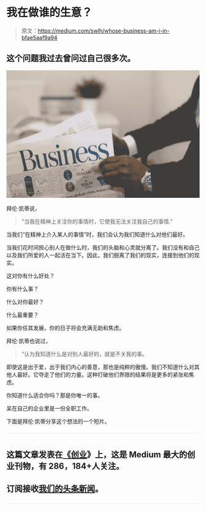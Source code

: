 # 我在做谁的生意？

> 原文：<https://medium.com/swlh/whose-business-am-i-in-bfae5aaf9a94>

## 这个问题我过去曾问过自己很多次。

![](img/0c7f11783c701d1e4dfd5ed98bff86c7.png)

拜伦·凯蒂说，

> "当我在精神上关注你的事情时，它使我无法关注我自己的事情."

当我们“在精神上介入某人的事情”时，我们会认为我们知道什么对他们最好。

当我们花时间担心别人在做什么时，我们的头脑和心灵就分离了。我们没有和自己以及我们所爱的人一起活在当下。因此，我们脱离了我们的现实，连接到他们的现实。

这对你有什么好处？

你有什么事？

什么对你最好？

什么最重要？

如果你任其发展，你的日子将会充满无助和焦虑。

拜伦·凯蒂也说过，

> “认为我知道什么是对别人最好的，就是不关我的事。

即使这是出于爱，出于我们内心的善意，那也是纯粹的傲慢。我们不知道什么对其他人最好。它夺走了他们的力量。这种打破他们界限的结果将是更多的紧张和焦虑。

你知道什么适合你吗？那是你唯一的事。

呆在自己的企业里是一份全职工作。

下面是拜伦·凯蒂分享这个想法的一个短片。

![](img/731acf26f5d44fdc58d99a6388fe935d.png)

## 这篇文章发表在[《创业](https://medium.com/swlh)》上，这是 Medium 最大的创业刊物，有 286，184+人关注。

## 订阅接收[我们的头条新闻](http://growthsupply.com/the-startup-newsletter/)。

![](img/731acf26f5d44fdc58d99a6388fe935d.png)